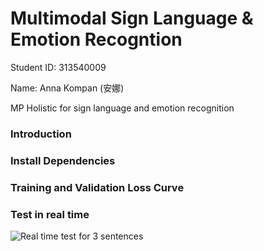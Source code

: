 # Multimodal Sign Language & Emotion Recogntion

Student ID: 313540009 

Name: Anna Kompan (安娜)

MP Holistic for sign language and emotion recognition

### Introduction
### Install Dependencies
### Training and Validation Loss Curve
### Test in real time
![Real time test for 3 sentences](./real_time.png)
